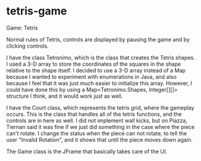 tetris-game
===========
Game: Tetris

Normal rules of Tetris, controls are displayed by pausing the game and by
	clicking controls.
	
I have the class Tetronimo, which is the class that creates the Tetris shapes.
	I used a 3-D array to store the coordinates of the squares in the shape
	relative to the shape itself. I decided to use a 3-D array instead of a 
	Map because I wanted to experiment with enumerations in Java, and also
	because I feel that it was just much easier to initialize this array. 
	However, I could have done this by using a 
	Map<Tetronimo.Shapes, Integer[][]> structure I think, and it would work 
	just as well. 

I have the Court class, which represents the tetris grid, where the gameplay
	occurs. This is the class that handles all of the tetris functions, and 
	the controls are in here as well. I did not implement wall kicks, but on
	Piazza, Tiernan said it was fine if we just did something in the case where
	the piece can't rotate. I change the status when the piece can not rotate,
	to tell the user "Invalid Rotation", and it shows that until the piece 
	moves down again. 

The Game class is the JFrame that basically takes care of the UI. 

